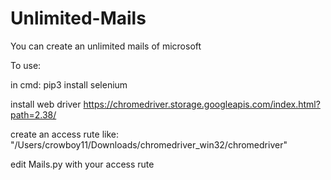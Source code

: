 # Unlimited-Mails
You can create an unlimited mails of microsoft 

To use:

in cmd: pip3 install selenium

install web driver https://chromedriver.storage.googleapis.com/index.html?path=2.38/

create an access rute like: "/Users/crowboy11/Downloads/chromedriver_win32/chromedriver"

edit Mails.py with your access rute


